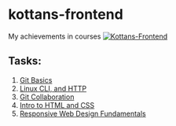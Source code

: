# kottans-frontend

My achievements in courses [![Kottans-Frontend][icon-kottans]][kottans-frontend]

## Tasks: 
1. [Git Basics](task_git_and_github/git_and_github.md)
2. [Linux CLI, and HTTP](task_linux_cli/linux_cli.md)
3. [Git Collaboration](task_git_collaboration/git_collaboration.md)
4. [Intro to HTML and CSS](task_html_css_intro/html_css_intro.md)
5. [Responsive Web Design Fundamentals](task_responsive_web_design/task_responsive_web_design.md)































[icon-kottans]: https://img.shields.io/badge/%3D(%5E.%5E)%3D-frontend-yellow.svg
[kottans-frontend]: https://github.com/kottans/frontend

